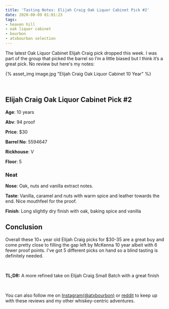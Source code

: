 ```yaml
---
title: 'Tasting Notes: Elijah Craig Oak Liquor Cabinet Pick #2'
date: 2020-08-09 01:01:23
tags:
- heaven hill
- oak liquor cabinet
- bourbon
- atxbourbon selection
---
```


The latest Oak Liquor Cabinet Elijah Craig pick dropped this week. I was part of the group that picked the barrel so I’m a little biased but I think it’s a great pick. No review but here's my notes:

{% asset_img image.jpg "Elijah Craig Oak Liquor Cabinet 10 Year" %}

&nbsp;

## Elijah Craig Oak Liquor Cabinet Pick #2
**Age**: 10 years

**Abv**: 94 proof

**Price**: $30

**Barrel No**: 5594647

**Rickhouse**: V

**Floor**: 5

### Neat
**Nose**: Oak, nuts and vanilla extract notes.

**Taste**: Vanilla, caramel and nuts with warm spice and leather towards the end. Nice mouthfeel for the proof.

**Finish**: Long slightly dry finish with oak, baking spice and vanilla

## Conclusion

Overall these 10+ year old Elijah Craig picks for $30-35 are a great buy and come pretty close to filling the gap left by McKenna 10 year albeit with 6 fewer proof points. I've got 5 different picks on hand so a blind tasting is definitely needed.

&nbsp;

**TL;DR:** A more refined take on Elijah Craig Small Batch with a great finish

&nbsp;


You can also follow me on [Instagram(@atxbourbon)](https://www.instagram.com/atxbourbon/) or [reddit](https://www.reddit.com/r/atxbourbon/) to keep up with these reviews and my other whiskey-centric adventures.
